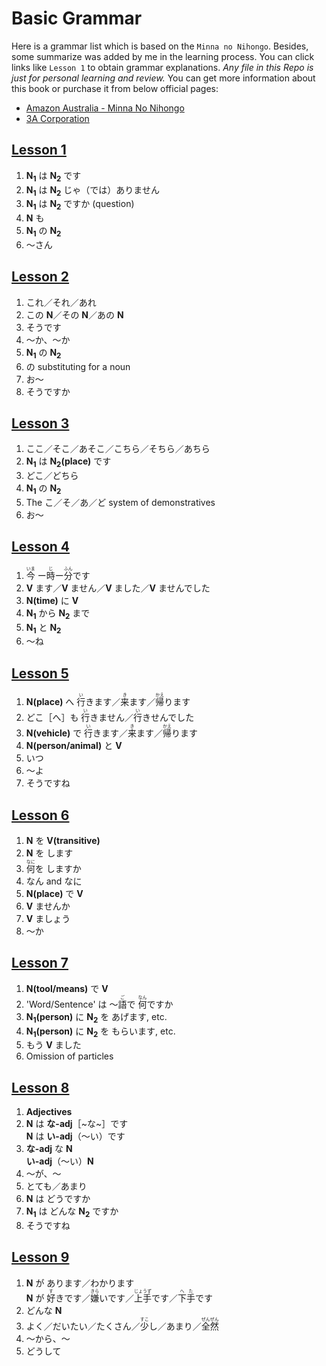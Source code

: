 # Basic Grammar

Here is a grammar list which is based on the `Minna no Nihongo`. Besides, some summarize was added by me in the learning process. You can click links like `Lesson 1` to obtain grammar explanations. *Any file in this Repo is just for personal learning and review.* You can get more information about this book or purchase it from below official pages:

- [Amazon Australia - Minna No Nihongo](https://www.amazon.com.au/Minna-No-Nihongo/dp/4883191028)
- [3A Corporation](https://www.3anet.co.jp/en/)

## [Lesson 1](https://github.com/flying-yogurt/JP-Memos/blob/master/grammar_notes/Lesson_01_Grammar.md)

1. **N<sub>1</sub>** は **N<sub>2</sub>** です
2. **N<sub>1</sub>** は **N<sub>2</sub>** じゃ（では）ありません
3. **N<sub>1</sub>** は **N<sub>2</sub>** ですか (question)
4. **N** も
5. **N<sub>1</sub>** の **N<sub>2</sub>**
6. 〜さん

## [Lesson 2](https://github.com/flying-yogurt/JP-Memos/blob/master/grammar_notes/Lesson_02_Grammar.md)

1. これ／それ／あれ
2. この **N**／その **N**／あの **N**
3. そうです
4. 〜か、〜か
5. **N<sub>1</sub>** の **N<sub>2</sub>**
6. の substituting for a noun
7. お〜
8. そうですか

## [Lesson 3](https://github.com/flying-yogurt/JP-Memos/blob/master/grammar_notes/Lesson_03_Grammar.md)

1. ここ／そこ／あそこ／こちら／そちら／あちら
2. **N<sub>1</sub>** は **N<sub>2</sub>(place)** です
3. どこ／どちら
4. **N<sub>1</sub>** の **N<sub>2</sub>**
5. The こ／そ／あ／ど system of demonstratives
6. お〜

## [Lesson 4](https://github.com/flying-yogurt/JP-Memos/blob/master/grammar_notes/Lesson_04_Grammar.md)

1. <ruby>今<rp>（</rp><rt>いま</rt><rp>）</rp></ruby> ー<ruby>時<rp>（</rp><rt>じ</rt><rp>）</rp></ruby>ー<ruby>分<rp>（</rp><rt>ふん</rt><rp>）</rp></ruby>です
2. **V** ます／**V** ません／**V** ました／**V** ませんでした
3. **N(time)** に **V**
4. **N<sub>1</sub>** から **N<sub>2</sub>** まで
5. **N<sub>1</sub>** と **N<sub>2</sub>**
6. 〜ね

## [Lesson 5](https://github.com/flying-yogurt/JP-Memos/blob/master/grammar_notes/Lesson_05_Grammar.md)

1. **N(place)** へ <ruby>行<rp>（</rp><rt>い</rt><rp>）</rp></ruby>きます／<ruby>来<rp>（</rp><rt>き</rt><rp>）</rp></ruby>ます／<ruby>帰<rp>（</rp><rt>かえ</rt><rp>）</rp></ruby>ります
2. どこ［へ］も <ruby>行<rp>（</rp><rt>い</rt><rp>）</rp></ruby>きません／<ruby>行<rp>（</rp><rt>い</rt><rp>）</rp></ruby>きせんでした
3. **N(vehicle)** で <ruby>行<rp>（</rp><rt>い</rt><rp>）</rp></ruby>きます／<ruby>来<rp>（</rp><rt>き</rt><rp>）</rp></ruby>ます／<ruby>帰<rp>（</rp><rt>かえ</rt><rp>）</rp></ruby>ります
4. **N(person/animal)** と **V**
5. いつ
6. 〜よ
7. そうですね

## [Lesson 6](https://github.com/flying-yogurt/JP-Memos/blob/master/grammar_notes/Lesson_06_Grammar.md)

1. **N** を **V(transitive)**
2. **N** を します
3. <ruby>何<rp>（</rp><rt>なに</rt><rp>）</rp></ruby>を しますか
4. なん and なに
5. **N(place)** で **V**
6. **V** ませんか
7. **V** ましょう
8. 〜か

## [Lesson 7](https://github.com/flying-yogurt/JP-Memos/blob/master/grammar_notes/Lesson_07_Grammar.md)

1. **N(tool/means)** で **V**
2. 'Word/Sentence' は 〜<ruby>語<rp>（</rp><rt>ご</rt><rp>）</rp></ruby>で <ruby>何<rp>（</rp><rt>なん</rt><rp>）</rp></ruby>ですか
3. **N<sub>1</sub>(person)** に **N<sub>2</sub>** を あげます, etc.
4. **N<sub>1</sub>(person)** に **N<sub>2</sub>** を もらいます, etc.
5. もう **V** ました
6. Omission of particles

## [Lesson 8](https://github.com/flying-yogurt/JP-Memos/blob/master/grammar_notes/Lesson_08_Grammar.md)

1. **Adjectives**
2. **N** は **な-adj**［~な~］です<br>**N** は **い-adj**（〜い）です
3. **な-adj** な **N**<br>**い-adj**（〜い）**N**
4. 〜が、〜
5. とても／あまり
6. **N** は どうですか
7. **N<sub>1</sub>** は どんな **N<sub>2</sub>** ですか
8. そうですね

## [Lesson 9](https://github.com/flying-yogurt/JP-Memos/blob/master/grammar_notes/Lesson_09_Grammar.md)

1. **N** が あります／わかります<br>**N** が <ruby>好<rp>（</rp><rt>す</rt><rp>）</rp></ruby>きです／<ruby>嫌<rp>（</rp><rt>きら</rt><rp>）</rp></ruby>いです／<ruby>上手<rp>（</rp><rt>じょうず</rt><rp>）</rp></ruby>です／<ruby>下手<rp>（</rp><rt>へた</rt><rp>）</rp></ruby>です
2. どんな **N**
3. よく／だいたい／たくさん／<ruby>少<rp>（</rp><rt>すこ</rt><rp>）</rp></ruby>し／あまり／<ruby>全然<rp>（</rp><rt>ぜんぜん</rt><rp>）</rp></ruby>
4. 〜から、〜
5. どうして
